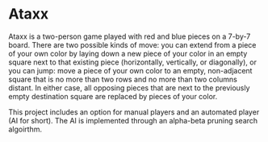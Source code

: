 # Ataxx
Ataxx is a two-person game played with red and blue pieces on a 7-by-7 board. There are two possible kinds of move: you can extend from a piece of your own color by laying down a new piece of your color in an empty square next to that existing piece (horizontally, vertically, or diagonally), or you can jump: move a piece of your own color to an empty, non-adjacent square that is no more than two rows and no more than two columns distant. In either case, all opposing pieces that are next to the previously empty destination square are replaced by pieces of your color.

This project includes an option for manual players and an automated player (AI for short). The AI is implemented through an alpha-beta pruning search algoirthm. 
